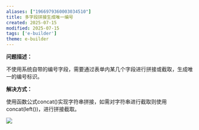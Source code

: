 ```yaml
---
aliases: ["1966979360003034510"]
title: 多字段拼接生成唯一编号
created: 2025-07-15
modified: 2025-07-15
tags: ['e-builder']
theme: e-builder
---
```


**问题描述：**

不使用系统自带的编号字段，需要通过表单内某几个字段进行拼接或截取，生成唯一的编号标识。

**解决方式：**

使用函数公式concat()实现字符串拼接，如需对字符串进行截取则使用concat(left())，进行拼接截取。

![](https://myhelpdoc.oss-cn-heyuan.aliyuncs.com/mdimages/2453cd47543ff088927846dd1184d157.jpg)

